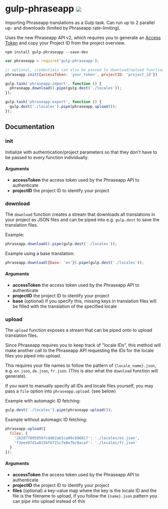 # gulp-phraseapp [![](https://img.shields.io/npm/v/gulp-phraseapp.svg)](https://www.npmjs.com/package/gulp-phraseapp)

Importing Phraseapp translations as a Gulp task. Can run up to 2 parallel up- and downloads (limited by Phraseapp rate-limiting).

Uses the new Phraseapp API v2, which requires you to generate
an [Access Token](http://docs.phraseapp.com/api/v2/#authentication) and copy your Project ID from the project overview.

```
npm install gulp-phraseapp --save-dev
```

```js
var phraseapp = require('gulp-phraseapp');

// optional, credentials can also be passed to download/upload functions
phraseapp.init({accessToken: 'your_token', projectID: 'project_id'})

gulp.task('phraseapp:import', function () {
  phraseapp.download().pipe(gulp.dest('./locales'));
});

gulp.task('phraseapp:export', function () {
  gulp.dest('./locales').pipe(phraseapp.upload());
});
```

## Documentation

### init

Initialize with authentication/project parameters so that
they don't have to be passed to every function individually.

#### Arguments

- __accessToken__ the access token used by the Phraseapp API to authenticate
- __projectID__ the project ID to identify your project

### download

The `download` function creates a stream that downloads all translations
in your project as JSON files and can be piped into e.g. `gulp.dest` to
save the translation files.

Example:
```js
phraseapp.download().pipe(gulp.dest('./locales'));
```

Example using a base translation:
```js
phraseapp.download({base: 'en'}).pipe(gulp.dest('./locales'));
```

#### Arguments

- __accessToken__ the access token used by the Phraseapp API to authenticate
- __projectID__ the project ID to identify your project
- __base__ (optional) if you specify this, missing keys in translation files will be
filled with the translation of the specified locale

### upload

The `upload` function exposes a stream that can be piped onto to upload
translation files.

Since Phraseapp requires you to keep track of "locale IDs",
this method will make another call to the Phraseapp API requesting the
IDs for the locale files you piped into upload.

This requires your file names to follow the pattern of `{locale_name}.json`, e.g.
`en.json`, `de.json`, `fr.json`. (This is also what the `download` function will generate).

If you want to manually specify all IDs and locale files yourself, you
may pass a `file` option into `phraseapp.upload`. (see below)

Example with automagic ID fetching:
```js
gulp.dest('./locales').pipe(phraseapp.upload());
```

Example without automagic ID fetching:
```js
phraseapp.upload({
  files: {
    '2b2d778950597cdd62ab1ca89cb96817': './locales/es.json',
    'f3eee97d1a015bfb721cfe8e7bc9acaf': './locales/fr.json'
  }
});
```

#### Arguments

- __accessToken__ the access token used by the Phraseapp API to authenticate
- __projectID__ the project ID to identify your project
- __files__ (optional) a key-value map where the key is the locale ID and the file is the filename
to upload, if you follow the `{name}.json` pattern you can pipe into upload instead of this
